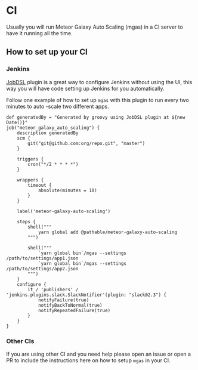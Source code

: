 # CI
Usually you will run Meteor Galaxy Auto Scaling (mgas) in a CI server to have it running all the
 time.

## How to set up your CI

### Jenkins

[JobDSL](https://jenkinsci.github.io/job-dsl-plugin/) plugin is a great way to configure Jenkins
 without using the UI, this way you will have code setting up Jenkins for you automatically.
 
 Follow one example of how to set up `mgas` with this plugin to run every two minutes to auto
 -scale two different apps.
```
def generatedBy = "Generated by groovy using JobDSL plugin at ${new Date()}"
job("meteor_galaxy_auto_scaling") {
    description generatedBy
    scm {
        git("git@github.com:org/repo.git", "master")
    }

    triggers {
        cron("*/2 * * * *")
    }

    wrappers {
        timeout {
            absolute(minutes = 10)
        }
    }

    label('meteor-galaxy-auto-scaling')

    steps {
        shell("""
            yarn global add @pathable/meteor-galaxy-auto-scaling
        """)

        shell("""
            `yarn global bin`/mgas --settings /path/to/settings/app1.json
            `yarn global bin`/mgas --settings /path/to/settings/app2.json
        """)
    }
    configure {
        it / 'publishers' / 'jenkins.plugins.slack.SlackNotifier'(plugin: "slack@2.3") {
            notifyFailure(true)
            notifyBackToNormal(true)
            notifyRepeatedFailure(true)
        }
    }
}
```

### Other CIs
If you are using other CI and you need help please open an issue or open a PR to include the
 instructions here on how to setup `mgas` in your CI.